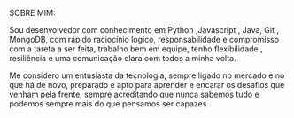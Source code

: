 SOBRE MIM:

Sou desenvolvedor com conhecimento em Python ,Javascript , Java, Git , MongoDB, com rápido raciocínio logico, responsabilidade e compromisso com a tarefa a ser feita, trabalho bem em equipe, tenho flexibilidade , resiliência e uma comunicação clara com todos a minha volta.

Me considero um entusiasta da tecnologia, sempre ligado no mercado e no que há de novo, preparado e apto para aprender e encarar os desafios que venham pela frente, sempre acreditando que nunca sabemos tudo e podemos sempre mais do que pensamos ser capazes.

